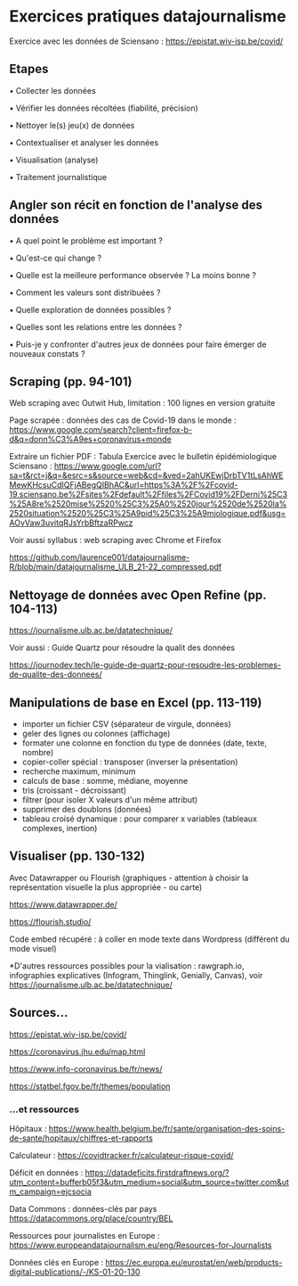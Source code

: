 # Exercices pratiques datajournalisme

Exercice avec les données de Sciensano : https://epistat.wiv-isp.be/covid/

## Etapes

•	Collecter les données

•	Vérifier les données récoltées (fiabilité, précision)

•	Nettoyer le(s) jeu(x) de données

•	Contextualiser et analyser les données

•	Visualisation (analyse)

•	Traitement journalistique

## Angler son récit en fonction de l'analyse des données

•	A quel point le problème est important ?

•	Qu'est-ce qui change ?

•	Quelle est la meilleure performance observée ? La moins bonne ?

•	Comment les valeurs sont distribuées ?

•	Quelle exploration de données possibles ?

•	Quelles sont les relations entre les données ?

•	Puis-je y confronter d'autres jeux de données pour faire émerger de nouveaux constats ?

## Scraping (pp. 94-101)

Web scraping avec Outwit Hub, limitation : 100 lignes en version gratuite

Page scrapée : données des cas de Covid-19 dans le monde :
https://www.google.com/search?client=firefox-b-d&q=donn%C3%A9es+coronavirus+monde

Extraire un fichier PDF : Tabula
Exercice avec le bulletin épidémiologique Sciensano : https://www.google.com/url?sa=t&rct=j&q=&esrc=s&source=web&cd=&ved=2ahUKEwjDrbTV1tLsAhWEMewKHcsuCdIQFjABegQIBhAC&url=https%3A%2F%2Fcovid-19.sciensano.be%2Fsites%2Fdefault%2Ffiles%2FCovid19%2FDerni%25C3%25A8re%2520mise%2520%25C3%25A0%2520jour%2520de%2520la%2520situation%2520%25C3%25A9pid%25C3%25A9miologique.pdf&usg=AOvVaw3uvitqRJsYrbBftzaRPwcz

Voir aussi syllabus : web scraping avec Chrome et Firefox

https://github.com/laurence001/datajournalisme-R/blob/main/datajournalisme_ULB_21-22_compressed.pdf

## Nettoyage de données avec Open Refine (pp. 104-113)

https://journalisme.ulb.ac.be/datatechnique/ 

Voir aussi : Guide Quartz pour résoudre la qualit des données

https://journodev.tech/le-guide-de-quartz-pour-resoudre-les-problemes-de-qualite-des-donnees/

## Manipulations de base en Excel (pp. 113-119)

* importer un fichier CSV (séparateur de virgule, données)
* geler des lignes ou colonnes (affichage)
* formater une colonne en fonction du type de données (date, texte, nombre)
* copier-coller spécial : transposer (inverser la présentation)
* recherche maximum, minimum
* calculs de base : somme, médiane, moyenne
* tris (croissant - décroissant)
* filtrer (pour isoler X valeurs d'un même attribut)
* supprimer des doublons (données)
* tableau croisé dynamique : pour comparer x variables (tableaux complexes, inertion)

## Visualiser (pp. 130-132)

Avec Datawrapper ou Flourish (graphiques - attention à choisir la représentation visuelle la plus appropriée - ou carte)

https://www.datawrapper.de/

https://flourish.studio/

Code embed récupéré : à coller en mode texte dans Wordpress (différent du mode visuel)

*D'autres ressources possibles pour la vialisation : rawgraph.io, infographies explicatives (Infogram, Thinglink, Genially, Canvas), voir https://journalisme.ulb.ac.be/datatechnique/

## Sources...

https://epistat.wiv-isp.be/covid/

https://coronavirus.jhu.edu/map.html

https://www.info-coronavirus.be/fr/news/

https://statbel.fgov.be/fr/themes/population

### ...et ressources

Hôpitaux : https://www.health.belgium.be/fr/sante/organisation-des-soins-de-sante/hopitaux/chiffres-et-rapports

Calculateur : https://covidtracker.fr/calculateur-risque-covid/

Déficit en données : https://datadeficits.firstdraftnews.org/?utm_content=bufferb05f3&utm_medium=social&utm_source=twitter.com&utm_campaign=ejcsocia

Data Commons : données-clés par pays https://datacommons.org/place/country/BEL

Ressources pour journalistes en Europe : https://www.europeandatajournalism.eu/eng/Resources-for-Journalists

Données clés en Europe : https://ec.europa.eu/eurostat/en/web/products-digital-publications/-/KS-01-20-130
